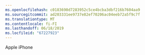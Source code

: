```yaml
---
ms.openlocfilehash: c0183690d7283952c5ce4bcba3dbf216b7604aa9
ms.sourcegitcommit: ad203331ee9737e82ef70206ac04eeb72a5f9c7f
ms.translationtype: MT
ms.contentlocale: fi-FI
ms.lasthandoff: 06/18/2019
ms.locfileid: "67227923"
---
```

Apple iPhone